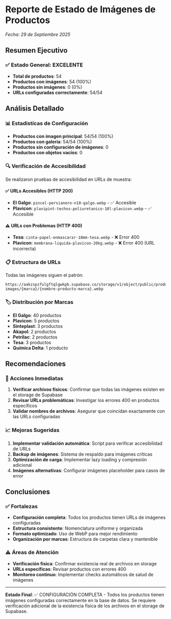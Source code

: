 # Reporte de Estado de Imágenes de Productos

_Fecha: 29 de Septiembre 2025_

## Resumen Ejecutivo

### ✅ Estado General: EXCELENTE

- **Total de productos**: 54
- **Productos con imágenes**: 54 (100%)
- **Productos sin imágenes**: 0 (0%)
- **URLs configuradas correctamente**: 54/54

## Análisis Detallado

### 📊 Estadísticas de Configuración

- **Productos con imagen principal**: 54/54 (100%)
- **Productos con galería**: 54/54 (100%)
- **Productos sin configuración de imágenes**: 0
- **Productos con objetos vacíos**: 0

### 🔍 Verificación de Accesibilidad

Se realizaron pruebas de accesibilidad en URLs de muestra:

#### ✅ URLs Accesibles (HTTP 200)

- **El Galgo**: `pincel-persianero-n10-galgo.webp` - ✅ Accesible
- **Plavicon**: `plavipint-techos-poliuretanico-10l-plavicon.webp` - ✅ Accesible

#### ⚠️ URLs con Problemas (HTTP 400)

- **Tesa**: `cinta-papel-enmascarar-18mm-tesa.webp` - ❌ Error 400
- **Plavicon**: `membrana-liquida-plavicon-20kg.webp` - ❌ Error 400 (URL incorrecta)

### 📋 Estructura de URLs

Todas las imágenes siguen el patrón:

```
https://aakzspzfulgftqlgwkpb.supabase.co/storage/v1/object/public/product-images/{marca}/{nombre-producto-marca}.webp
```

### 🏷️ Distribución por Marcas

- **El Galgo**: 40 productos
- **Plavicon**: 5 productos
- **Sinteplast**: 3 productos
- **Akapol**: 2 productos
- **Petrilac**: 2 productos
- **Tesa**: 3 productos
- **Química Delta**: 1 producto

## Recomendaciones

### 🔧 Acciones Inmediatas

1. **Verificar archivos físicos**: Confirmar que todas las imágenes existen en el storage de Supabase
2. **Revisar URLs problemáticas**: Investigar los errores 400 en productos específicos
3. **Validar nombres de archivos**: Asegurar que coincidan exactamente con las URLs configuradas

### 📈 Mejoras Sugeridas

1. **Implementar validación automática**: Script para verificar accesibilidad de URLs
2. **Backup de imágenes**: Sistema de respaldo para imágenes críticas
3. **Optimización de carga**: Implementar lazy loading y compresión adicional
4. **Imágenes alternativas**: Configurar imágenes placeholder para casos de error

## Conclusiones

### ✅ Fortalezas

- **Configuración completa**: Todos los productos tienen URLs de imágenes configuradas
- **Estructura consistente**: Nomenclatura uniforme y organizada
- **Formato optimizado**: Uso de WebP para mejor rendimiento
- **Organización por marcas**: Estructura de carpetas clara y mantenible

### ⚠️ Áreas de Atención

- **Verificación física**: Confirmar existencia real de archivos en storage
- **URLs específicas**: Revisar productos con errores 400
- **Monitoreo continuo**: Implementar checks automáticos de salud de imágenes

---

**Estado Final**: ✅ CONFIGURACIÓN COMPLETA - Todos los productos tienen imágenes configuradas correctamente en la base de datos. Se requiere verificación adicional de la existencia física de los archivos en el storage de Supabase.
